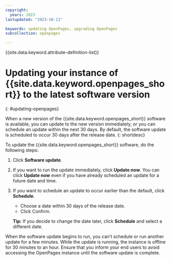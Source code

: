 ```yaml
---
copyright:
  years: 2023
lastupdated: "2023-10-11"

keywords: updating OpenPages, upgrading OpenPages
subcollection: openpages

---
```

{{site.data.keyword.attribute-definition-list}}

# Updating your instance of {{site.data.keyword.openpages_short}} to the latest software version
{: #updating-openpages}

When a new version of the {{site.data.keyword.openpages_short}} software is available, you can update to the new version immediately, or you can schedule an update within the next 30 days. By default, the software update is scheduled to occur 30 days after the release date.
{: shortdesc}

To update the {{site.data.keyword.openpages_short}} software, do the following steps:
1. Click **Software update**.
2. If you want to run the update immediately, click **Update now**.
   You can click **Update now** even if you have already scheduled an update for a future
date and time.
3. If you want to schedule an update to occur earlier than the default, click **Schedule**.
   - Choose a date within 30 days of the release date.
   - Click Confirm.
   
   **Tip:** If you decide to change the date later, click **Schedule** and select a different date.
 
When the software update begins to run, you can’t schedule or run another update for a few
minutes. While the update is running, the instance is offline for 30 minutes to an hour. Ensure
that you inform your end users to avoid accessing the OpenPages instance until the software
update is complete.

